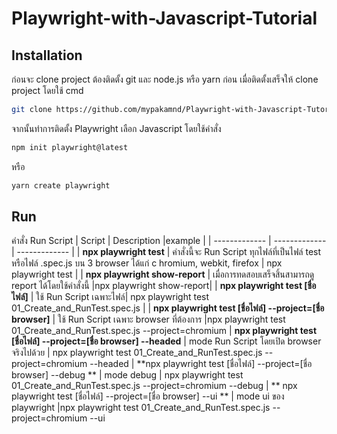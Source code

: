 # Playwright-with-Javascript-Tutorial

## Installation

ก่อนจะ clone project ต้องติดตั้ง git และ node.js หรือ yarn ก่อน เมื่อติดตั้งเสร็จให้ clone project โดยใช้ cmd

```bash
git clone https://github.com/mypakamnd/Playwright-with-Javascript-Tutorial.git
```

จากนั้นทำการติดตั้ง Playwright เลือก Javascript โดยใช้คำสั่ง

```bash
npm init playwright@latest
```

หรือ

```bash
yarn create playwright
```

## Run

คำสั่ง Run Script
| Script | Description |example |
| ------------- | ------------- | ------------- |
| **npx playwright test** | คำสั่งนี้จะ Run Script ทุกไฟล์ที่เป็นไฟล์ test หรือไฟล์ .spec.js บน 3 browser ได้แก่ c hromium, webkit, firefox | npx playwright test |
| **npx playwright show-report** | เมื่อการทดสอบเสร็จสิ้นสามารถดู report ได้โดยใช้คำสั่งนี้ |npx playwright show-report|
| **npx playwright test [ชื่อไฟล์]** | ใช้ Run Script เฉพาะไฟล์| npx playwright test 01_Create_and_RunTest.spec.js |
| **npx playwright test [ชื่อไฟล์] --project=[ชื่อ browser]** | ใช้ Run Script เฉพาะ browser ที่ต้องการ |npx playwright test 01_Create_and_RunTest.spec.js --project=chromium
| **npx playwright test [ชื่อไฟล์] --project=[ชื่อ browser] --headed** | mode Run Script โดยเปิด browser จริงไปด้วย | npx playwright test 01_Create_and_RunTest.spec.js --project=chromium --headed
| **npx playwright test [ชื่อไฟล์] --project=[ชื่อ browser] --debug ** | mode debug | npx playwright test 01_Create_and_RunTest.spec.js --project=chromium --debug
| ** npx playwright test [ชื่อไฟล์] --project=[ชื่อ browser] --ui ** | mode ui ของ playwright |npx playwright test 01_Create_and_RunTest.spec.js --project=chromium --ui
